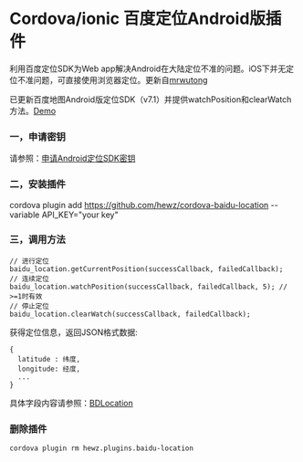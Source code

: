 # Cordova/ionic 百度定位Android版插件


利用百度定位SDK为Web app解决Android在大陆定位不准的问题。iOS下并无定位不准问题，可直接使用浏览器定位。更新自[mrwutong](https://github.com/mrwutong/cordova-qdc-baidu-location)

已更新百度地图Android版定位SDK（v7.1）并提供watchPosition和clearWatch方法。[Demo](https://github.com/hewz/BDLocationDemo)


### 一，申请密钥
请参照：[申请Android定位SDK密钥](http://developer.baidu.com/map/index.php?title=android-locsdk/guide/key)

### 二，安装插件
cordova plugin add https://github.com/hewz/cordova-baidu-location --variable API_KEY="your key"

### 三，调用方法
```
// 进行定位
baidu_location.getCurrentPosition(successCallback, failedCallback);
// 连续定位
baidu_location.watchPosition(successCallback, failedCallback, 5); // >=1时有效
// 停止定位
baidu_location.clearWatch(successCallback, failedCallback);
```
获得定位信息，返回JSON格式数据:
```
{
  latitude : 纬度,
  longitude: 经度,
  ...
}
```
具体字段内容请参照：[BDLocation](http://developer.baidu.com/map/loc_refer/index.html)

### 删除插件
```
cordova plugin rm hewz.plugins.baidu-location
```


